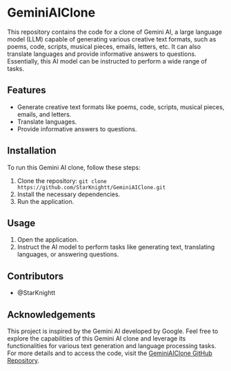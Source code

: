 # GeminiAIClone

This repository contains the code for a clone of Gemini AI, a large language model (LLM) capable of generating various creative text formats, such as poems, code, scripts, musical pieces, emails, letters, etc. It can also translate languages and provide informative answers to questions. Essentially, this AI model can be instructed to perform a wide range of tasks.

## Features

- Generate creative text formats like poems, code, scripts, musical pieces, emails, and letters.
- Translate languages.
- Provide informative answers to questions.

## Installation

To run this Gemini AI clone, follow these steps:

1. Clone the repository: `git clone https://github.com/StarKnightt/GeminiAIClone.git`
2. Install the necessary dependencies.
3. Run the application.

## Usage

1. Open the application.
2. Instruct the AI model to perform tasks like generating text, translating languages, or answering questions.

## Contributors

- @StarKnightt

## Acknowledgements

This project is inspired by the Gemini AI developed by Google. Feel free to explore the capabilities of this Gemini AI clone and leverage its functionalities for various text generation and language processing tasks. For more details and to access the code, visit the [GeminiAIClone GitHub Repository](https://github.com/StarKnightt/GeminiAIClone).

<!-- Feel free to improve the Readme file as much as possible, pull requests are appreciated -->
